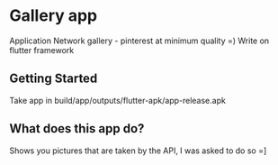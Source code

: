 # Gallery app

Application Network gallery - pinterest at minimum quality =) Write on flutter framework

## Getting Started

Take app in build/app/outputs/flutter-apk/app-release.apk

## What does this app do?

Shows you pictures that are taken by the API, I was asked to do so =]
